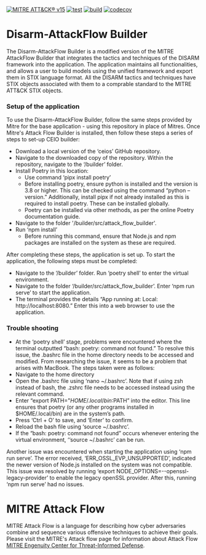 [![MITRE ATT&CK® v15](https://img.shields.io/badge/MITRE%20ATT%26CK®-v15-red)](https://attack.mitre.org/versions/v15/)
[![test](https://github.com/center-for-threat-informed-defense/attack-flow/actions/workflows/test.yml/badge.svg)](https://github.com/center-for-threat-informed-defense/attack-flow/actions/workflows/test.yml)
[![build](https://github.com/center-for-threat-informed-defense/attack-flow/actions/workflows/build.yml/badge.svg)](https://github.com/center-for-threat-informed-defense/attack-flow/actions/workflows/build.yml)
[![codecov](https://codecov.io/gh/center-for-threat-informed-defense/attack-flow/branch/main/graph/badge.svg?token=MSGpc9mM6U)](https://codecov.io/gh/center-for-threat-informed-defense/attack-flow)

<!--
When updating README.md, take a look at overview.rst and consider if you should
make the same updates there.
-->
# Disarm-AttackFlow Builder

The Disarm-AttackFlow Builder is a modified version of the MITRE AttackFlow Builder that integrates the tactics
and techniques of the DISARM framework into the application. The application maintains all functionalities, and 
allows a user to build models using the unified framework and export them in STIX language format. All the 
DISARM tactics and techniques have STIX objects associated with them to a comprable standard to the MITRE ATT&CK 
STIX objects.

### Setup of the application 

To use the Disarm-AttackFlow Builder, follow the same steps provided by Mitre for the base application - using this repository in place of Mitres. Once Mitre's Attack Flow Builder is installed, then follow these steps a series of steps to set-up CEIO builder:
- Download a local version of the ‘ceios’ GitHub repository.
-	Navigate to the downloaded copy of the repository. Within the repository, navigate to the ‘/builder’ folder.
-	Install Poetry in this location:
    - Use command ‘pipx install poetry’
    -	Before installing poetry, ensure python is installed and the version is 3.8 or higher. This can be checked using the command “python –version.”         Additionally, install pipx if not already installed as this is required to install poetry. These can be installed globally.
    - Poetry can be installed via other methods, as per the online Poetry documentation guide.
-	Navigate to the folder '/builder/src/attack_flow_builder'. 
-	Run ‘npm install’
    -	Before running this command, ensure that Node.js and npm packages are installed on the system as these are required. 

After completing these steps, the application is set up. To start the application, the following steps must be completed:
-	Navigate to the ‘/builder’ folder. Run ‘poetry shell’ to enter the virtual environment.
-	Navigate to the folder ‘/builder/src/attack_flow_builder’. Enter ‘npm run serve’ to start the application. 
-	The terminal provides the details “App running at: Local: http://localhost:8080.” Enter this into a web browser to use the application. 

### Trouble shooting
- At the ‘poetry shell’ stage, problems were encountered where the terminal outputted “bash: poetry: command not found.” To resolve this issue, the .bashrc file in the home directory needs to be accessed and modified. From researching the issue, it seems to be a problem that arises with MacBook. The steps taken were as follows:
- Navigate to the home directory 
- Open the .bashrc file using ‘nano ~/.bashrc’. Note that if using zsh instead of bash, the .zshrc file needs to be accessed instead using the relevant command. 
- Enter “export PATH="$HOME/.local/bin:$PATH” into the editor. This line ensures that poetry (or any other programs installed in $HOME/.local/bin) are in the system’s path. 
- 	Press ‘Ctrl + O’ to save, and ‘Enter’ to confirm. 
-  Reload the bash file using ‘source ~/.bashrc’.
-	If the “bash: poetry: command not found” occurs whenever entering the virtual environment, ‘‘source ~/.bashrc’ can be run.

Another issue was encountered when starting the application using ‘npm run serve’. The error received, ‘ERR_OSSL_EVP_UNSUPPORTED’, indicated the newer version of Node.js installed on the system was not compatible. This issue was resolved by running ‘export NODE_OPTIONS=--openssl-legacy-provider’ to enable the legacy openSSL provider. After this, running ‘npm run serve’ had no issues. 

# MITRE Attack Flow 

MITRE Attack Flow is a language for describing how cyber adversaries combine and sequence various offensive
techniques to achieve their goals. Please visit the MITRE's Attack flow page for information about Attack Flow
 [MITRE Engenuity Center
for Threat-Informed Defense](https://ctid.mitre-engenuity.org/).
